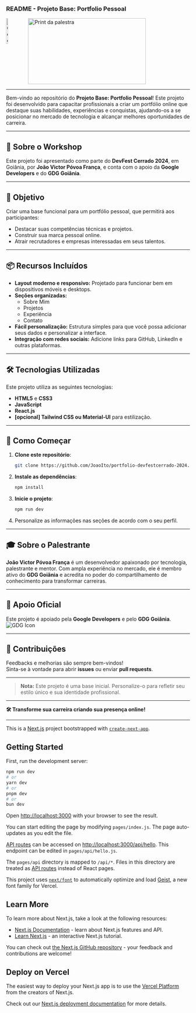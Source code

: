 ### README - **Projeto Base: Portfolio Pessoal**

<div style="display: flex; align-items: flex-start; gap: 10px;">
  <img src="https://miro.medium.com/v2/resize:fit:1200/1*acb-tSUW3Tu0LUx_6xkORw.png" alt="Google Developers" style="height: 70px; width: 10%">
  <img src="https://github.com/user-attachments/assets/cfec2257-334e-40b7-9d33-ffd101f16108" alt="Print da palestra" style="height: 180px; width: 80%;">
</div>

---

Bem-vindo ao repositório do **Projeto Base: Portfolio Pessoal**! Este projeto foi desenvolvido para capacitar profissionais a criar um portfólio online que destaque suas habilidades, experiências e conquistas, ajudando-os a se posicionar no mercado de tecnologia e alcançar melhores oportunidades de carreira.

---

## 📢 **Sobre o Workshop**
Este projeto foi apresentado como parte do **DevFest Cerrado 2024**, em Goiânia, por **João Victor Póvoa França**, e conta com o apoio da **Google Developers** e do **GDG Goiânia**.

---

## 🎯 **Objetivo**
Criar uma base funcional para um portfólio pessoal, que permitirá aos participantes:
- Destacar suas competências técnicas e projetos.
- Construir sua marca pessoal online.
- Atrair recrutadores e empresas interessadas em seus talentos.

---

## 📦 **Recursos Incluídos**
- **Layout moderno e responsivo:** Projetado para funcionar bem em dispositivos móveis e desktops.
- **Seções organizadas:** 
  - Sobre Mim
  - Projetos
  - Experiência
  - Contato
- **Fácil personalização:** Estrutura simples para que você possa adicionar seus dados e personalizar a interface.
- **Integração com redes sociais:** Adicione links para GitHub, LinkedIn e outras plataformas.

---

## 🛠️ **Tecnologias Utilizadas**
Este projeto utiliza as seguintes tecnologias:
- **HTML5** e **CSS3**
- **JavaScript**
- **React.js** 
- **[opcional] Tailwind CSS ou Material-UI** para estilização.

---

## 🚀 **Como Começar**
1. **Clone este repositório**:
   ```bash
   git clone https://github.com/JoaoIto/portfolio-devfestcerrado-2024.git
   ```
2. **Instale as dependências**:
   ```bash
   npm install
   ```
3. **Inicie o projeto**:
   ```bash
   npm run dev
   ```
4. Personalize as informações nas seções de acordo com o seu perfil.


---

## 🎓 **Sobre o Palestrante**
**João Victor Póvoa França** é um desenvolvedor apaixonado por tecnologia, palestrante e mentor. Com ampla experiência no mercado, ele é membro ativo do **GDG Goiânia** e acredita no poder do compartilhamento de conhecimento para transformar carreiras.

---

## 🏅 **Apoio Oficial**
Este projeto é apoiado pela **Google Developers** e pelo **GDG Goiânia**.  
![GDG Icon](https://upload.wikimedia.org/wikipedia/commons/thumb/c/c1/GDG_Logo.svg/120px-GDG_Logo.svg.png)

---

## 🤝 **Contribuições**
Feedbacks e melhorias são sempre bem-vindos!  
Sinta-se à vontade para abrir **issues** ou enviar **pull requests**.

---

> **Nota:** Este projeto é uma base inicial. Personalize-o para refletir seu estilo único e sua identidade profissional.

---

**🛠️ Transforme sua carreira criando sua presença online!**


---

This is a [Next.js](https://nextjs.org) project bootstrapped with [`create-next-app`](https://nextjs.org/docs/pages/api-reference/create-next-app).

## Getting Started

First, run the development server:

```bash
npm run dev
# or
yarn dev
# or
pnpm dev
# or
bun dev
```

Open [http://localhost:3000](http://localhost:3000) with your browser to see the result.

You can start editing the page by modifying `pages/index.js`. The page auto-updates as you edit the file.

[API routes](https://nextjs.org/docs/pages/building-your-application/routing/api-routes) can be accessed on [http://localhost:3000/api/hello](http://localhost:3000/api/hello). This endpoint can be edited in `pages/api/hello.js`.

The `pages/api` directory is mapped to `/api/*`. Files in this directory are treated as [API routes](https://nextjs.org/docs/pages/building-your-application/routing/api-routes) instead of React pages.

This project uses [`next/font`](https://nextjs.org/docs/pages/building-your-application/optimizing/fonts) to automatically optimize and load [Geist](https://vercel.com/font), a new font family for Vercel.

## Learn More

To learn more about Next.js, take a look at the following resources:

- [Next.js Documentation](https://nextjs.org/docs) - learn about Next.js features and API.
- [Learn Next.js](https://nextjs.org/learn-pages-router) - an interactive Next.js tutorial.

You can check out [the Next.js GitHub repository](https://github.com/vercel/next.js) - your feedback and contributions are welcome!

## Deploy on Vercel

The easiest way to deploy your Next.js app is to use the [Vercel Platform](https://vercel.com/new?utm_medium=default-template&filter=next.js&utm_source=create-next-app&utm_campaign=create-next-app-readme) from the creators of Next.js.

Check out our [Next.js deployment documentation](https://nextjs.org/docs/pages/building-your-application/deploying) for more details.
